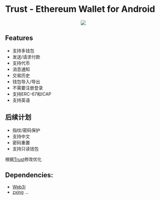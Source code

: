 # Trust - Ethereum Wallet for Android
<div align="center">
<img src="resources/android_cover.png">
</div>

## Features
* 支持多钱包
* 发送/请求付款
* 支持代币
* 消息通知
* 交易历史
* 钱包导入/导出
* 不需要注册登录
* 支持ERC-67和ICAP
* 支持英语

## 后续计划
* 指纹/密码保护
* 支持中文
* 密码重置
* 支持只读钱包


根据[Trust](https://github.com/TrustWallet/trust-wallet-android-source)修改优化

## Dependencies:
* [Web3j](https://github.com/web3j/web3j)
* [zxing](https://github.com/zxing/zxing)
...


